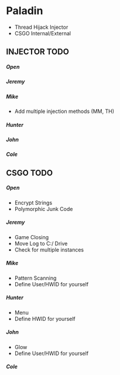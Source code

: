 # Paladin
- Thread Hijack Injector
- CSGO Internal/External

## INJECTOR TODO
##### Open
##### Jeremy
##### Mike
- Add multiple injection methods (MM, TH)
##### Hunter
##### John
##### Cole

## CSGO TODO
##### Open
- Encrypt Strings
- Polymorphic Junk Code
##### Jeremy
- Game Closing
- Move Log to C:/ Drive
- Check for multiple instances
##### Mike
- Pattern Scanning
- Define User/HWID for yourself
##### Hunter
- Menu
- Define HWID for yourself
##### John
- Glow
- Define User/HWID for yourself
##### Cole

